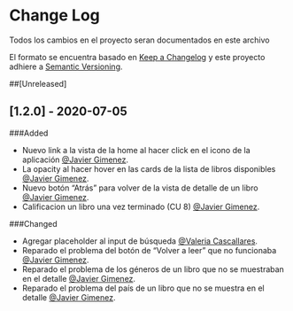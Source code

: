 # Change Log

Todos los cambios en el proyecto seran documentados en este archivo

El formato se encuentra basado en [Keep a Changelog](http://keepachangelog.com/) y este proyecto adhiere a [Semantic Versioning](http://semver.org/).

##[Unreleased]

## [1.2.0] - 2020-07-05

###Added

- Nuevo link a la vista de la home al hacer click en el icono de la aplicación [@Javier Gimenez](https://github.com/gimenezcj).
- La opacity al hacer hover en las cards de la lista de libros disponibles [@Javier Gimenez](https://github.com/gimenezcj).
- Nuevo botón “Atrás” para volver de la vista de detalle de un libro [@Javier Gimenez](https://github.com/gimenezcj).
- Calificacion un libro una vez terminado (CU 8) [@Javier Gimenez](https://github.com/gimenezcj).

###Changed
- Agregar placeholder al input de búsqueda [@Valeria Cascallares](https://github.com/Valeria-Lu).
- Reparado el problema del botón de “Volver a leer” que no funcionaba [@Javier Gimenez](https://github.com/gimenezcj).
- Reparado el problema de los géneros de un libro que no se muestraban en el detalle [@Javier Gimenez](https://github.com/gimenezcj).
- Reparado el problema del país de un libro que no se muestra en el detalle [@Javier Gimenez](https://github.com/gimenezcj).
